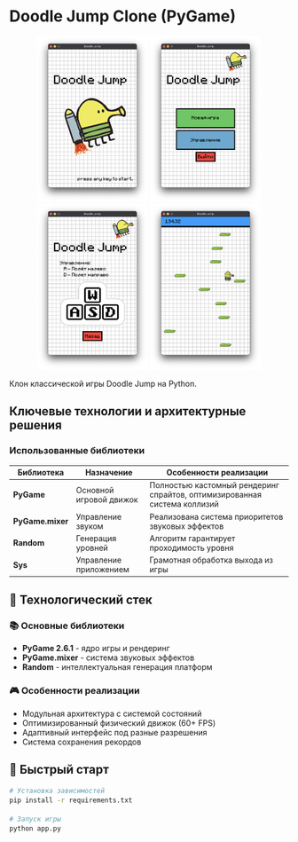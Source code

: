 # Doodle Jump Clone (PyGame)

<div align="center">
  <img src="data/screenshots/PressToStart.png" width="200" alt="Press to Start">
  <img src="data/screenshots/MainMenu.png" width="200" alt="Main Menu">
  <img src="data/screenshots/Tutorial.png" width="200" alt="Tutorial">
  <img src="data/screenshots/GameProcess.png" width="200" alt="Game Process">
</div>


Клон классической игры Doodle Jump на Python.

## Ключевые технологии и архитектурные решения

### Использованные библиотеки
| Библиотека | Назначение | Особенности реализации |
|------------|------------|-------------------------|
| **PyGame** | Основной игровой движок | Полностью кастомный рендеринг спрайтов, оптимизированная система коллизий |
| **PyGame.mixer** | Управление звуком | Реализована система приоритетов звуковых эффектов |
| **Random** | Генерация уровней | Алгоритм гарантирует проходимость уровня |
| **Sys** | Управление приложением | Грамотная обработка выхода из игры |

## 🔧 Технологический стек

### 📚 Основные библиотеки
- **PyGame 2.6.1** - ядро игры и рендеринг
- **PyGame.mixer** - система звуковых эффектов
- **Random** - интеллектуальная генерация платформ

### 🎮 Особенности реализации
- Модульная архитектура с системой состояний
- Оптимизированный физический движок (60+ FPS)
- Адаптивный интерфейс под разные разрешения
- Система сохранения рекордов

## 🚀 Быстрый старт

```bash
# Установка зависимостей
pip install -r requirements.txt

# Запуск игры
python app.py
